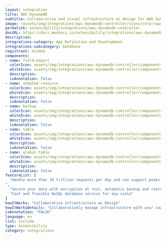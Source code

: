 ```yaml
---
layout: integration
title: AWS DynamoDB
subtitle: Collaborative and visual infrastructure as design for AWS DynamoDB
image: /assets/img/integrations/aws-dynamodb-controller/icons/color/aws-dynamodb-controller-color.svg
permalink: extensibility/integrations/aws-dynamodb-controller
docURL: https://docs.meshery.io/extensibility/integrations/aws-dynamodb-controller
description: 
integrations-category: App Definition and Development
integrations-subcategory: Database
registrant: GitHub
components: 
- name: field-export
  colorIcon: assets/img/integrations/aws-dynamodb-controller/components/field-export/icons/color/field-export-color.svg
  whiteIcon: assets/img/integrations/aws-dynamodb-controller/components/field-export/icons/white/field-export-white.svg
  description: 
  isAnnotation: false
- name: adopted-resource
  colorIcon: assets/img/integrations/aws-dynamodb-controller/components/adopted-resource/icons/color/adopted-resource-color.svg
  whiteIcon: assets/img/integrations/aws-dynamodb-controller/components/adopted-resource/icons/white/adopted-resource-white.svg
  description: 
  isAnnotation: false
- name: backup
  colorIcon: assets/img/integrations/aws-dynamodb-controller/components/backup/icons/color/backup-color.svg
  whiteIcon: assets/img/integrations/aws-dynamodb-controller/components/backup/icons/white/backup-white.svg
  description: 
  isAnnotation: false
- name: table
  colorIcon: assets/img/integrations/aws-dynamodb-controller/components/table/icons/color/table-color.svg
  whiteIcon: assets/img/integrations/aws-dynamodb-controller/components/table/icons/white/table-white.svg
  description: 
  isAnnotation: false
- name: global-table
  colorIcon: assets/img/integrations/aws-dynamodb-controller/components/global-table/icons/color/global-table-color.svg
  whiteIcon: assets/img/integrations/aws-dynamodb-controller/components/global-table/icons/white/global-table-white.svg
  description: 
  isAnnotation: false
featureList: [
  "Handle more than 10 trillion requests per day and can support peaks of more than 20 million requests per second.
",
  "Secure your data with encryption at rest, automatic backup and restore, and guaranteed reliability with an SLA of up to 99.999% availability.",
  "Fast and flexible NoSQL database service for any scale"
]
howItWorks: "Collaborative Infrastructure as Design"
howItWorksDetails: "Collaboratively manage infrastructure with your coworkers synchronously sharing the same designs."
isAnnotation: "FALSE"
language: en
list: include
type: extensibility
category: integrations
---
```

